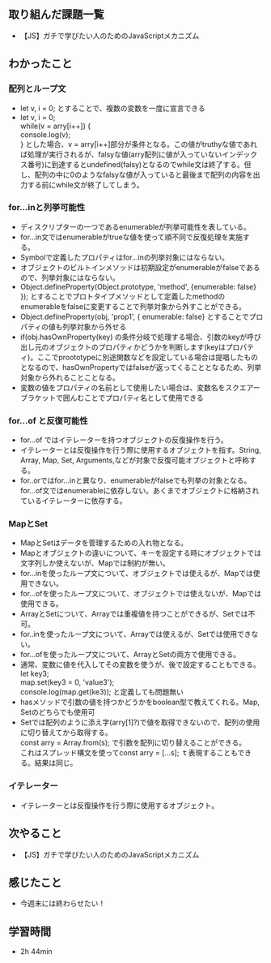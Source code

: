 ## 取り組んだ課題一覧
- 【JS】ガチで学びたい人のためのJavaScriptメカニズム
## わかったこと
### 配列とループ文
- let v, i = 0; とすることで、複数の変数を一度に宣言できる
- let v, i = 0;   
while(v = arry[i++]) {   
   console.log(v);   
} とした場合、v = arry[i++]部分が条件となる。この値がtruthyな値であれば処理が実行されるが、falsyな値(arry配列に値が入っていないインデックス番号)に到達するとundefined(falsy)となるのでwhile文は終了する。但し、配列の中に0のようなfalsyな値が入っていると最後まで配列の内容を出力する前にwhile文が終了してしまう。
### for...inと列挙可能性
- ディスクリプターの一つであるenumerableが列挙可能性を表している。
- for...in文ではenumerableがtrueな値を使って順不同で反復処理を実施する。
- Symbolで定義したプロパティはfor...inの列挙対象にはならない。
- オブジェクトのビルトインメソッドは初期設定がenumerableがfalseであるので、列挙対象にはならない。
- Object.defineProperty(Object.prototype, 'method', {enumerable: false} }); とすることでプロトタイプメソッドとして定義したmethodのenumerableをfalseに変更することで列挙対象から外すことができる。
- Object.defineProperty(obj, 'prop1', { enumerable: false} とすることでプロパティの値も列挙対象から外せる
- if(obj.hasOwnProperty(key) の条件分岐で処理する場合、引数のkeyが呼び出し元のオブジェクトのプロパティかどうかを判断します(keyはプロパティ)。ここでproototypeに別途関数などを設定している場合は提唱したものとなるので、hasOwnPropertyではfalseが返ってくることとなるため、列挙対象から外れることことなる。
- 変数の値をプロパティの名前として使用したい場合は、変数名をスクエアーブラケットで囲んむことでプロパティ名として使用できる
### for...of と反復可能性
- for...of ではイテレーターを持つオブジェクトの反復操作を行う。
- イテレーターとは反復操作を行う際に使用するオブジェクトを指す。String, Array, Map, Set, Arguments,などが対象で反復可能オブジェクトと呼称する。
- for..orではfor...inと異なり、enumerableがfalseでも列挙の対象となる。for...of文ではenumerableに依存しない。あくまでオブジェクトに格納されているイテレーターに依存する。
### MapとSet
- MapとSetはデータを管理するための入れ物となる。
- Mapとオブジェクトの違いについて、キーを設定する時にオブジェクトでは文字列しか使えないが、Mapでは制約が無い。
- for...inを使ったループ文について、オブジェクトでは使えるが、Mapでは使用できない。
- for...ofを使ったループ文について、オブジェクトでは使えないが、Mapでは使用できる。
- ArrayとSetについて、Arrayでは重複値を持つことができるが、Setでは不可。
- for..inを使ったループ文について、Arrayでは使えるが、Setでは使用できない。
- for...ofを使ったループ文について、ArrayとSetの両方で使用できる。
- 通常、変数に値を代入してその変数を使うが、後で設定することもできる。  
let key3;   
map.set(key3 = 0, 'value3');   
console.log(map.get(ke3)); と定義しても問題無い
- hasメソッドで引数の値を持つかどうかをboolean型で教えてくれる。Map, Setのどちらでも使用可
- Setでは配列のように添え字(arry[1]?)で値を取得できないので、配列の使用に切り替えてから取得する。   
const arry = Array.from(s); で引数を配列に切り替えることができる。   
これはスプレッド構文を使ってconst arry = [...s]; ｔ表現することもできる。結果は同じ。
### イテレーター
- イテレーターとは反復操作を行う際に使用するオブジェクト。
## 次やること
- 【JS】ガチで学びたい人のためのJavaScriptメカニズム
## 感じたこと
- 今週末には終わらせたい！
## 学習時間
- 2h 44min